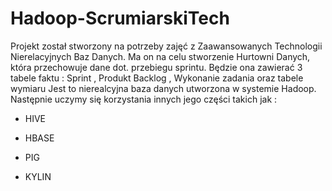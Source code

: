 # Hadoop-ScrumiarskiTech

Projekt został stworzony na potrzeby zajęć z Zaawansowanych Technologii Nierelacyjnych Baz Danych.
Ma on na celu stworzenie Hurtowni Danych, która przechowuje dane dot. przebiegu sprintu. Będzie ona zawierać 3 tabele faktu :
Sprint , Produkt Backlog , Wykonanie zadania oraz tabele wymiaru 
Jest to nierealcyjna baza danych utworzona w systemie Hadoop. Następnie uczymy się korzystania innych jego części takich jak :

- HIVE

- HBASE

- PIG

- KYLIN
